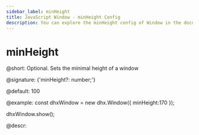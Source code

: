 ```yaml
---
sidebar_label: minHeight
title: JavaScript Window - minHeight Config 
description: You can explore the minHeight config of Window in the documentation of the DHTMLX JavaScript UI library. Browse developer guides and API reference, try out code examples and live demos, and download a free 30-day evaluation version of DHTMLX Suite.
---
```


# minHeight

@short: Optional. Sets the minimal height of a window

@signature: {'minHeight?: number;'}

@default: 100

@example:
const dhxWindow = new dhx.Window({
    minHeight:170
});

dhxWindow.show();

@descr:

[comment]: # (@related: window/how_to_start.md window/configuration.md#sizing)
